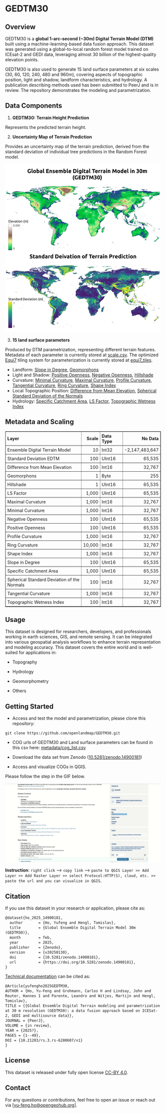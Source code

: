 # GEDTM30

## Overview

GEDTM30 is a **global 1-arc-second (~30m) Digital Terrain Model (DTM)** built using a machine-learning-based data fusion approach. This dataset was generated using a global-to-local random forest model trained on ICEsat-2 and GEDI data, leveraging almost 30 billion of the highest-quality elevation points. 

GEDTM30 is also used to generate 15 land surface parameters at six scales (30, 60, 120, 240, 480 and 960m), covering aspects of topographic position, light and shadow, landform characteristics, and hydrology. A publication describing methods used has been submitted to PeerJ and is in review. The repository demonstrates the modeling and parametrization. 

## Data Components

1. **GEDTM30: Terrain Height Prediction**

Represents the predicted terrain height.

2. **Uncertainty Map of Terrain Prediction**

Provides an uncertainty map of the terrain prediction, derived from the standard deviation of individual tree predictions in the Random Forest model.

![Alt text](img/landing.jpg)

3. **15 land surface parameters**

Produced by DTM parametrization, representing different terrain features. Metadata of each parameter is currently stored at [scale.csv](parametrization/scaling.csv). The optimized [Equi7](https://github.com/TUW-GEO/Equi7Grid) tiling system for parameterization is currently stored at [equi7_tiles](parametrization/equi7_tiles).


- Landform:
[Slope in Degree](https://zenodo.org/records/14920379), [Geomorphons](https://zenodo.org/records/14920357)
- Light and Shadow:
[Positive Openness](https://zenodo.org/records/14920371), [Negative Openness](https://zenodo.org/records/14920369), [Hillshade](https://zenodo.org/records/14920359)
- Curvature:
[Minimal Curvature](https://zenodo.org/records/14920365), [Maximal Curvature](https://zenodo.org/records/14920363), [Profile Curvature](https://zenodo.org/records/14920373), [Tangential Curvature](https://zenodo.org/records/14920385), [Ring Curvature](https://zenodo.org/records/14920375), [Shape Index](https://zenodo.org/records/14920377)
- Local Topographic Position:
[Difference from Mean Elevation](https://zenodo.org/records/14919451), [Spherical Standard Deviation of the Normals](https://zenodo.org/records/14920383)
- Hydrology:
[Specific Catchment Area](https://zenodo.org/records/14920381), [LS Factor](https://zenodo.org/records/14920361), [Topographic Wetness Index](https://zenodo.org/records/14920387)

## Metadata and Scaling

<table border="1" style="border-collapse: collapse;">
  <tr>
    <th style="text-align: left; padding: 5px;">Layer</th>
    <th style="text-align: right; padding: 5px;">Scale</th>
    <th style="text-align: left; padding: 5px;">Data Type</th>
    <th style="text-align: right; padding: 5px;">No Data</th>
  </tr>
  <tr>
    <td style="text-align: left; padding: 5px;">Ensemble Digital Terrain Model</td>
    <td style="text-align: right; padding: 5px;">10</td>
    <td style="text-align: left; padding: 5px;">Int32</td>
    <td style="text-align: right; padding: 5px;">-2,147,483,647</td>
  </tr>
  <tr>
    <td style="text-align: left; padding: 5px;">Standard Deviation EDTM</td>
    <td style="text-align: right; padding: 5px;">100</td>
    <td style="text-align: left; padding: 5px;">UInt16</td>
    <td style="text-align: right; padding: 5px;">65,535</td>
  </tr>
  <tr>
    <td style="text-align: left; padding: 5px;">Difference from Mean Elevation</td>
    <td style="text-align: right; padding: 5px;">100</td>
    <td style="text-align: left; padding: 5px;">Int16</td>
    <td style="text-align: right; padding: 5px;">32,767</td>
  </tr>
  <tr>
    <td style="text-align: left; padding: 5px;">Geomorphons</td>
    <td style="text-align: right; padding: 5px;">1</td>
    <td style="text-align: left; padding: 5px;">Byte</td>
    <td style="text-align: right; padding: 5px;">255</td>
  </tr>
  <tr>
    <td style="text-align: left; padding: 5px;">Hillshade</td>
    <td style="text-align: right; padding: 5px;">1</td>
    <td style="text-align: left; padding: 5px;">UInt16</td>
    <td style="text-align: right; padding: 5px;">65,535</td>
  </tr>
  <tr>
    <td style="text-align: left; padding: 5px;">LS Factor</td>
    <td style="text-align: right; padding: 5px;">1,000</td>
    <td style="text-align: left; padding: 5px;">UInt16</td>
    <td style="text-align: right; padding: 5px;">65,535</td>
  </tr>
  <tr>
    <td style="text-align: left; padding: 5px;">Maximal Curvature</td>
    <td style="text-align: right; padding: 5px;">1,000</td>
    <td style="text-align: left; padding: 5px;">Int16</td>
    <td style="text-align: right; padding: 5px;">32,767</td>
  </tr>
  <tr>
    <td style="text-align: left; padding: 5px;">Minimal Curvature</td>
    <td style="text-align: right; padding: 5px;">1,000</td>
    <td style="text-align: left; padding: 5px;">Int16</td>
    <td style="text-align: right; padding: 5px;">32,767</td>
  </tr>
  <tr>
    <td style="text-align: left; padding: 5px;">Negative Openness</td>
    <td style="text-align: right; padding: 5px;">100</td>
    <td style="text-align: left; padding: 5px;">UInt16</td>
    <td style="text-align: right; padding: 5px;">65,535</td>
  </tr>
  <tr>
    <td style="text-align: left; padding: 5px;">Positive Openness</td>
    <td style="text-align: right; padding: 5px;">100</td>
    <td style="text-align: left; padding: 5px;">UInt16</td>
    <td style="text-align: right; padding: 5px;">65,535</td>
  </tr>
  <tr>
    <td style="text-align: left; padding: 5px;">Profile Curvature</td>
    <td style="text-align: right; padding: 5px;">1,000</td>
    <td style="text-align: left; padding: 5px;">Int16</td>
    <td style="text-align: right; padding: 5px;">32,767</td>
  </tr>
  <tr>
    <td style="text-align: left; padding: 5px;">Ring Curvature</td>
    <td style="text-align: right; padding: 5px;">10,000</td>
    <td style="text-align: left; padding: 5px;">Int16</td>
    <td style="text-align: right; padding: 5px;">32,767</td>
  </tr>
  <tr>
    <td style="text-align: left; padding: 5px;">Shape Index</td>
    <td style="text-align: right; padding: 5px;">1,000</td>
    <td style="text-align: left; padding: 5px;">Int16</td>
    <td style="text-align: right; padding: 5px;">32,767</td>
  </tr>
  <tr>
    <td style="text-align: left; padding: 5px;">Slope in Degree</td>
    <td style="text-align: right; padding: 5px;">100</td>
    <td style="text-align: left; padding: 5px;">UInt16</td>
    <td style="text-align: right; padding: 5px;">65,535</td>
  </tr>
  <tr>
    <td style="text-align: left; padding: 5px;">Specific Catchment Area</td>
    <td style="text-align: right; padding: 5px;">1,000</td>
    <td style="text-align: left; padding: 5px;">UInt16</td>
    <td style="text-align: right; padding: 5px;">65,535</td>
  </tr>
  <tr>
    <td style="text-align: left; padding: 5px;">Spherical Standard Deviation of the Normals</td>
    <td style="text-align: right; padding: 5px;">100</td>
    <td style="text-align: left; padding: 5px;">Int16</td>
    <td style="text-align: right; padding: 5px;">32,767</td>
  </tr>
  <tr>
    <td style="text-align: left; padding: 5px;">Tangential Curvature</td>
    <td style="text-align: right; padding: 5px;">1,000</td>
    <td style="text-align: left; padding: 5px;">Int16</td>
    <td style="text-align: right; padding: 5px;">32,767</td>
  </tr>
  <tr>
    <td style="text-align: left; padding: 5px;">Topographic Wetness Index</td>
    <td style="text-align: right; padding: 5px;">100</td>
    <td style="text-align: left; padding: 5px;">Int16</td>
    <td style="text-align: right; padding: 5px;">32,767</td>
  </tr>

   
 
</table>

## Usage

This dataset is designed for researchers, developers, and professionals working in earth sciences, GIS, and remote sensing. It can be integrated into various geospatial analysis workflows to enhance terrain representation and modeling accuracy. This dataset covers the entire world and is well-suited for applications in:

- Topography

- Hydrology

- Geomorphometry

- Others

## Getting Started

- Access and test the model and parametrization, please clone this repository:

```
git clone https://github.com/openlandmap/GEDTM30.git
```
- COG urls of GEDTM30 and Land surface parameters can be found in this csv here: [metadata/cog_list.csv](metadata/cog_list.csv)

- Download the data set from Zenodo ([10.5281/zenodo.14900181](https://zenodo.org/records/14900181))

- Access and visualize COGs in QGIS. 

Please follow the step in the GIF below.

![Alt text](img/open_file_qgis_copy_link.gif)

 **Instruction**:
`right click` --> `copy link` --> `paste to QGIS Layer >> Add Layer >> Add Raster Layer >> select Protocol:HTTP(S), cloud, etc. >> paste the url and you can visualize in QGIS`.

## Citation

If you use this dataset in your research or application, please cite as:

```
@dataset{ho_2025_14900181,
  author       = {Ho, Yufeng and Hengl, Tomislav},
  title        = {Global Ensemble Digital Terrain Model 30m (GEDTM30)},
  month        = feb,
  year         = 2025,
  publisher    = {Zenodo},
  version      = {v20250130},
  doi          = {10.5281/zenodo.14900181},
  url          = {https://doi.org/10.5281/zenodo.14900181},
}
```

[Technical documentation](https://www.researchsquare.com/article/rs-6280607/v1) can be cited as:

```
@Article{yufengho2025GEDTM30,
AUTHOR = {Ho, Yu-Feng and Grohmann, Carlos H and Lindsay, John and Reuter, Hannes I and Parente, Leandro and Witjes, Martijn and Hengl, Tomislav},
TITLE = {{Global Ensemble Digital Terrain modeling and parametrization at 30 m resolution (GEDTM30): a data fusion approach based on ICESat-2, GEDI and multisource data}},
JOURNAL = {PeerJ},
VOLUME = {in review},
YEAR = {2025?},
PAGES = {1--49},
DOI = {10.21203/rs.3.rs-6280607/v1}
}
```

## License

This dataset is released under fully open license [CC-BY 4.0](https://creativecommons.org/licenses/by/4.0/deed.en). 

## Contact

For any questions or contributions, feel free to open an issue or reach out via [yu-feng.ho@opengeohub.org].
